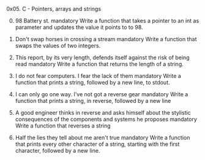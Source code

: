 0x05. C - Pointers, arrays and strings

0. 98 Battery st.
mandatory
Write a function that takes a pointer to an int as parameter and updates the value it points to to 98.

1. Don't swap horses in crossing a stream
mandatory
Write a function that swaps the values of two integers.

2. This report, by its very length, defends itself against the risk of being read
mandatory
Write a function that returns the length of a string.


3. I do not fear computers. I fear the lack of them
mandatory
Write a function that prints a string, followed by a new line, to stdout.

4. I can only go one way. I've not got a reverse gear
mandatory
Write a function that prints a string, in reverse, followed by a new line

5. A good engineer thinks in reverse and asks himself about the stylistic consequences of the components and systems he proposes
mandatory
Write a function that reverses a string

6. Half the lies they tell about me aren't true
mandatory
Write a function that prints every other character of a string, starting with the first character, followed by a new line.
